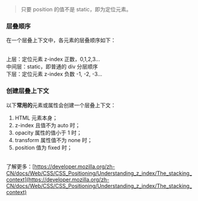 > 只要 position 的值不是 static，即为定位元素。

<a name="MeDpm"></a>
### 层叠顺序
在一个层叠上下文中，各元素的层叠顺序如下：<br />​

上层：定位元素 z-index 正数，0,1,2,3... <br />中间层：static，即普通的 div 分层顺序<br />下层：定位元素 z-index 负数 -1, -2, -3...<br />

<a name="Ud0Yj"></a>
### 创建层叠上下文
以下**常用的**元素或属性会创建一个层叠上下文：

1. HTML 元素本身；
1. z-index 且值不为 auto 时；
1. opacity 属性的值小于 1 时；
1. transform 属性值不为 none 时；
1. position 值为 fixed 时；


<br />了解更多：[https://developer.mozilla.org/zh-CN/docs/Web/CSS/CSS_Positioning/Understanding_z_index/The_stacking_context](https://developer.mozilla.org/zh-CN/docs/Web/CSS/CSS_Positioning/Understanding_z_index/The_stacking_context)

